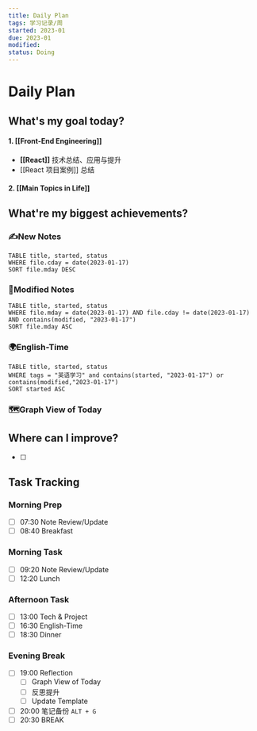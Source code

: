 ```yaml
---
title: Daily Plan
tags: 学习记录/周
started: 2023-01
due: 2023-01
modified: 
status: Doing
---
```

# Daily Plan
## What's my goal today?
#### 1. [[Front-End Engineering]]
- **[[React]]** 技术总结、应用与提升
- [[React 项目案例]] 总结
#### 2. [[Main Topics in Life]]

## What're my biggest achievements?
### ✍️New Notes
```dataview
TABLE title, started, status
WHERE file.cday = date(2023-01-17)
SORT file.mday DESC
```

### 📝Modified Notes

```dataview
TABLE title, started, status
WHERE file.mday = date(2023-01-17) AND file.cday != date(2023-01-17) AND contains(modified, "2023-01-17")
SORT file.mday ASC
```
### 🌍English-Time
```dataview
TABLE title, started, status
WHERE tags = "英语学习" and contains(started, "2023-01-17") or contains(modified,"2023-01-17") 
SORT started ASC
```
### 🗺️Graph View of Today

## Where can I improve?
- [ ] 
## Task Tracking
### Morning Prep
- [ ] 07:30 Note Review/Update
- [ ] 08:40 Breakfast
### Morning Task
- [ ] 09:20 Note Review/Update
- [ ] 12:20 Lunch
### Afternoon Task
- [ ] 13:00 Tech & Project
- [ ] 16:30 English-Time
- [ ] 18:30 Dinner
### Evening Break
- [ ] 19:00 Reflection
	- [ ] Graph View of Today
	- [ ] 反思提升
	- [ ] Update Template 
- [ ] 20:00 笔记备份 `ALT + G`
- [ ] 20:30 BREAK